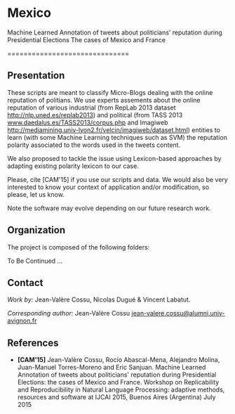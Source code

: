# Mexico
Machine Learned Annotation of tweets about politicians’ reputation during Presidential Elections 
The cases of Mexico and France

 ==============================

## Presentation
These scripts are meant to classify Micro-Blogs dealing with the online reputation of politians. We use experts assements about the online reputation of various industrial (from RepLab 2013 dataset http://nlp.uned.es/replab2013) and political (from TASS 2013 www.daedalus.es/TASS2013/corpus.php and Imagiweb http://mediamining.univ-lyon2.fr/velcin/imagiweb/dataset.html) entities to learn (with some Machine Learning techniques such as SVM) the reputation polarity associated to the words used in the tweets content.

We also proposed to tackle the issue using Lexicon-based approaches by adapting existing polarity lexicon to our case.

Please, cite [CAM'15] if you use our scripts and data. We would also be very interested to know your context of application and/or modification, so please, let us know.
 
Note the software may evolve depending on our future research work.
 
## Organization
The project is composed of the following folders:

To Be Continued ... 

## Contact
*Work by:* Jean-Valère Cossu, Nicolas Dugué & Vincent Labatut.

*Corresponding author:* Jean-Valère Cossu <jean-valere.cossu@alumni.univ-avignon.fr>

## References
* **[CAM'15]** Jean-Valère Cossu, Rocío Abascal-Mena, Alejandro Molina, Juan-Manuel Torres-Moreno and Eric Sanjuan. Machine Learned Annotation of tweets about politicians' reputation during Presidential Elections: the cases of Mexico and France. Workshop on Replicability and Reproducibility in Natural Language Processing: adaptive methods, resources and software at IJCAI 2015, Buenos Aires (Argentina) July 2015
